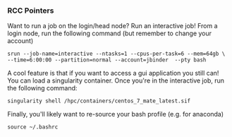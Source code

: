 ### RCC Pointers

Want to run a job on the login/head node? Run an interactive job! From a login node, run the following command (but remember to change your account)

```
srun --job-name=interactive --ntasks=1 --cpus-per-task=6 --mem=64gb \
--time=6:00:00 --partition=normal --account=jbinder  --pty bash
```

A cool feature is that if you want to access a gui application you still can! You can load a singularity container. Once you're in the interactive job, run the following command:

```
singularity shell /hpc/containers/centos_7_mate_latest.sif
```

Finally, you'll likely want to re-source your bash profile (e.g. for anaconda)

```
source ~/.bashrc
```